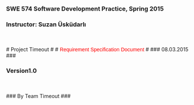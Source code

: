 ### SWE 574 Software Development Practice, Spring 2015 ###
### Instructor: Suzan Üsküdarlı ###
<br />
<br />
# Project Timeout #
# <font color='red' face='helvetica'> Requirement Specification Document </font> #
### 08.03.2015 ###

### Version1.0 ###

<br />
<br />
### By Team Timeout ###